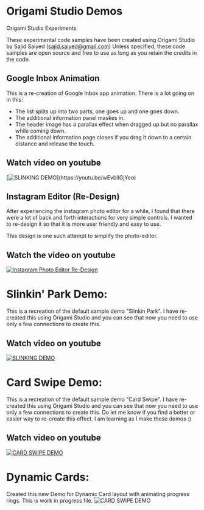 # Origami Studio Demos
Origami Studio Experiments

These experimental code samples have been created using Origami Studio by Sajid Saiyed (sajid.saiyed@gmail.com)
Unless specified, these code samples are open source and free to use as long as you retain the credits in the code.

## Google Inbox Animation
This is a re-creation of Google Inbox app animation.
There is a lot going on in this:
- The list splits up into two parts, one goes up and one goes down.
- The additional information panel maskes in.
- The header image has a parallax effect when dragged up but no parallax while coming down.
- The additional information page closes if you drag it down to a certain distance and release the touch.

## Watch video on youtube
[![SLINKING DEMO]([http://www.ssdesigninteractive.com/google_inbox.png](https://drive.google.com/file/d/1i0wAeOQGjO-FD7IXXVHt350sR6Nz_oW2/view?usp=sharing))](https://youtu.be/wEvblIGjYeo)

## Instagram Editor (Re-Design)
After experiencing the instagram photo editor for a while, I found that there were a lot of back and forth interactions for very simple controls. I wanted to re-design it so that it is more user friendly and easy to use.

This design is one such attempt to simplify the photo-editor.

## Watch the video on youtube
[![Instagram Photo Editor Re-Design](http://www.ssdesigninteractive.com/instagram_Editor.png)](https://youtu.be/TMVVzpRuIqI)

# Slinkin' Park Demo:
This is a recreation of the default sample demo "Slinkin Park".
I have re-created this using Origami Studio and you can see that now you need to use only a few connections to create this.

## Watch video on youtube
[![SLINKING DEMO](http://www.ssdesigninteractive.com/slinkin.png)](https://www.youtube.com/watch?v=kDrCZNf8O0Q)


# Card Swipe Demo:
This is a recreation of the default sample demo "Card Swipe".
I have re-created this using Origami Studio and you can see that now you need to use only a few connections to create this.
Do let me know if you find a better or easier way to re-create this effect. I am learning as I make these demos :)

## Watch video on youtube
[![CARD SWIPE DEMO](http://www.ssdesigninteractive.com/card_swipe.png)](https://youtu.be/uMf3qO3IHcE)


# Dynamic Cards:
Created this new Demo for Dynamic Card layout with animating progress rings.
This is work in progress file.
![CARD SWIPE DEMO](http://www.ssdesigninteractive.com/cardswipe.png)

